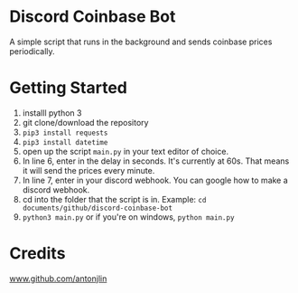 # Discord Coinbase Bot

A simple script that runs in the background and sends coinbase prices periodically.

# Getting Started
1. installl python 3
2. git clone/download the repository
3. ```pip3 install requests```
4. ```pip3 install datetime```
5. open up the script ```main.py``` in your text editor of choice.
6. In line 6, enter in the delay in seconds. It's currently at 60s. That means it will send the prices every minute.
7. In line 7, enter in your discord webhook. You can google how to make a discord webhook.
8. cd into the folder that the script is in. Example: ```cd documents/github/discord-coinbase-bot```
9. ```python3 main.py``` or if you're on windows, ```python main.py```

# Credits
www.github.com/antonjlin
